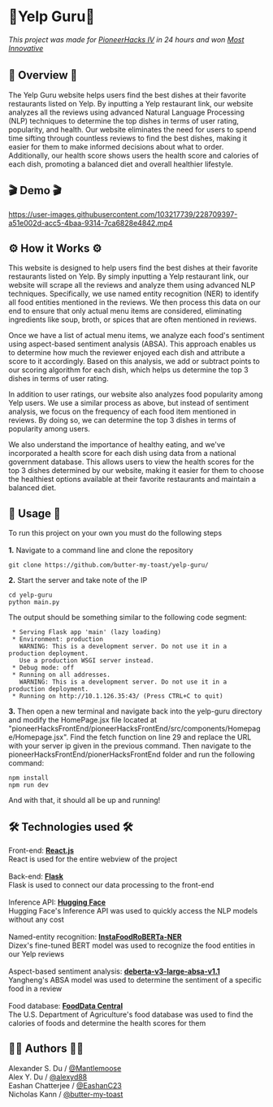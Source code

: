 
<h1>🍔Yelp Guru🍜</h1>

###### This project was made for [PioneerHacks IV](https://pioneerhacks-iv.devpost.com/ "PioneerHacks IV") in 24 hours and won [Most Innovative](https://devpost.com/software/yelp-guru "Yelp Guru on DevPost")

## 📝 Overview 📝
The Yelp Guru website helps users find the best dishes at their favorite restaurants listed on Yelp. By inputting a Yelp restaurant link, our website analyzes all the reviews using advanced Natural Language Processing (NLP) techniques to determine the top dishes in terms of user rating, popularity, and health. Our website eliminates the need for users to spend time sifting through countless reviews to find the best dishes, making it easier for them to make informed decisions about what to order. Additionally, our health score shows users the health score and calories of each dish, promoting a balanced diet and overall healthier lifestyle.

## 🎬 Demo 🎬

https://user-images.githubusercontent.com/103217739/228709397-a51e002d-acc5-4baa-9314-7ca6828e4842.mp4

## ⚙️ How it Works ⚙️
This website is designed to help users find the best dishes at their favorite restaurants listed on Yelp. By simply inputting a Yelp restaurant link, our website will scrape all the reviews and analyze them using advanced NLP techniques. Specifically, we use named entity recognition (NER) to identify all food entities mentioned in the reviews. We then process this data on our end to ensure that only actual menu items are considered, eliminating ingredients like soup, broth, or spices that are often mentioned in reviews.

Once we have a list of actual menu items, we analyze each food's sentiment using aspect-based sentiment analysis (ABSA). This approach enables us to determine how much the reviewer enjoyed each dish and attribute a score to it accordingly. Based on this analysis, we add or subtract points to our scoring algorithm for each dish, which helps us determine the top 3 dishes in terms of user rating.

In addition to user ratings, our website also analyzes food popularity among Yelp users. We use a similar process as above, but instead of sentiment analysis, we focus on the frequency of each food item mentioned in reviews. By doing so, we can determine the top 3 dishes in terms of popularity among users.

We also understand the importance of healthy eating, and we've incorporated a health score for each dish using data from a national government database. This allows users to view the health scores for the top 3 dishes determined by our website, making it easier for them to choose the healthiest options available at their favorite restaurants and maintain a balanced diet.

## 🚀 Usage 🚀
<p> To run this project on your own you must do the following steps 
<br></br>
  <b>1.</b> Navigate to a command line and clone the repository 
</p>

```
git clone https://github.com/butter-my-toast/yelp-guru/ 
```
<p>
  <b>2.</b> Start the server and take note of the IP 
</p>

```
cd yelp-guru
python main.py
```
<p>
  The output should be something similar to the following code segment:
</p>

```
 * Serving Flask app 'main' (lazy loading)
 * Environment: production
   WARNING: This is a development server. Do not use it in a production deployment.
   Use a production WSGI server instead.
 * Debug mode: off
 * Running on all addresses.
   WARNING: This is a development server. Do not use it in a production deployment.
 * Running on http://10.1.126.35:43/ (Press CTRL+C to quit)
```
<p>
  <b>3.</b> Then open a new terminal and navigate back into the yelp-guru directory and modify the HomePage.jsx file located at "pioneerHacksFrontEnd/pioneerHacksFrontEnd/src/components/Homepage/Homepage.jsx".
  Find the fetch function on line 29 and replace the URL with your server ip given in the previous command.
  Then navigate to the pioneerHacksFrontEnd/pionerHacksFrontEnd folder and run the following command:
</p>

```
npm install
npm run dev
```
<p>
  And with that, it should all be up and running!
</p>

## 🛠️ Technologies used 🛠️
  Front-end: <b>[React.js](https://github.com/facebook/react/blob/main/LICENSE)</b> \
  React is used for the entire webview of the project \
  \
  Back-end: <b>[Flask](https://github.com/pallets/flask/blob/main/LICENSE.rst "Flask license")</b> \
  Flask is used to connect our data processing to the front-end \
  \
  Inference API: <b>[Hugging Face](https://huggingface.co/ "Hugging Face")</b> \
  Hugging Face's Inference API was used to quickly access the NLP models without any cost \
  \
  Named-entity recognition: <b>[InstaFoodRoBERTa-NER](https://huggingface.co/Dizex/InstaFoodRoBERTa-NER "InstaFoodROBERTa-NER")</b> \
  Dizex's fine-tuned BERT model was used to recognize the food entities in our Yelp reviews \
  \
  Aspect-based sentiment analysis: <b>[deberta-v3-large-absa-v1.1](https://huggingface.co/yangheng/deberta-v3-large-absa-v1.1 "deberta-v3-large-absa-v1.1")</b> \
  Yangheng's ABSA model was used to determine the sentiment of a specific food in a review \
  \
  Food database: <b>[FoodData Central](https://fdc.nal.usda.gov/ "FoodData Central")</b> \
  The U.S. Department of Agriculture's food database was used to find the calories of foods and determine the health scores for them
  

## 🧑‍💻 Authors 🧑‍💻
Alexander S. Du / [@Mantlemoose](https://github.com/Mantlemoose "Mantlemoose's github page") \
Alex Y. Du / [@alexyd88](https://github.com/alexyd88 "alexyd88's github page") \
Eashan Chatterjee / [@EashanC23](https://github.com/EashanC23 "EashanC23's github page") \
Nicholas Kann / [@butter-my-toast](https://github.com/butter-my-toast "butter-my-toast's github page")
